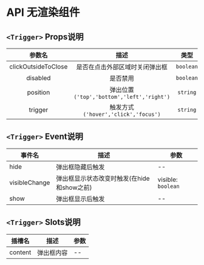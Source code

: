 # API 无渲染组件

## `<Trigger>` Props说明

|       参数名        |                   描述                    |   类型    |  默认值  |
| :-----------------: | :---------------------------------------: | :-------: | :------: |
| clickOutsideToClose |      是否在点击外部区域时关闭弹出框       | `boolean` |  `true`  |
|      disabled       |                 是否禁用                  | `boolean` | `false`  |
|      position       | 弹出位置`('top','bottom','left','right')` | `string`  | `bottom` |
|       trigger       |    触发方式`('hover','click','focus')`    | `string`  | `click`  |

## `<Trigger>` Event说明

| 事件名        | 描述                                       | 参数               |
| ------------- | ------------------------------------------ | ------------------ |
| hide          | 弹出框隐藏后触发                           | --                 |
| visibleChange | 弹出框显示状态改变时触发(在hide和show之前) | visible: `boolean` |
| show          | 弹出框显示后触发                           | --                 |

## `<Trigger>` Slots说明

| 插槽名  | 描述       | 参数 |
| ------- | ---------- | ---- |
| content | 弹出框内容 | --   |
